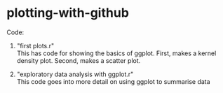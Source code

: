 # plotting-with-github


Code:  
1) "first plots.r"  
This has code for showing the basics of ggplot. First, makes a kernel density plot. Second, makes a scatter plot.  

2) "exploratory data analysis with ggplot.r"  
This code goes into more detail on using ggplot to summarise data  
